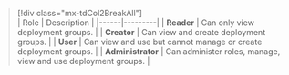 

> [!div class="mx-tdCol2BreakAll"]  
> | Role | Description |
> |------|---------|
> | **Reader** | Can only view deployment groups.   |
> | **Creator** | Can view and create deployment groups.   |
> | **User** | Can view and use but cannot manage or create deployment groups. |
> | **Administrator** | Can administer roles, manage, view and use deployment groups.  |